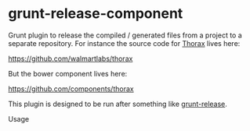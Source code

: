 # grunt-release-component

Grunt plugin to release the compiled / generated files from a project to a separate repository. For instance the source code for [Thorax](http://thoraxjs.org) lives here:

https://github.com/walmartlabs/thorax

But the bower component lives here:

https://github.com/components/thorax

This plugin is designed to be run after something like [grunt-release](https://github.com/geddski/grunt-release
).

Usage



